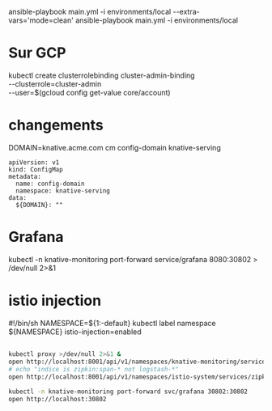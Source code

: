 ansible-playbook main.yml -i environments/local --extra-vars='mode=clean'
ansible-playbook main.yml -i environments/local 


# Sur GCP
kubectl create clusterrolebinding cluster-admin-binding \
     --clusterrole=cluster-admin \
     --user=$(gcloud config get-value core/account)


# changements
DOMAIN=knative.acme.com
cm config-domain knative-serving
```
apiVersion: v1
kind: ConfigMap
metadata:
  name: config-domain
  namespace: knative-serving
data:
  ${DOMAIN}: ""
```


# Grafana

kubectl -n knative-monitoring port-forward service/grafana 8080:30802 > /dev/null 2>&1


# istio injection
#!/bin/sh
NAMESPACE=${1:-default}
kubectl label namespace ${NAMESPACE}  istio-injection=enabled



##

```bash
kubectl proxy >/dev/null 2>&1 &
open http://localhost:8001/api/v1/namespaces/knative-monitoring/services/kibana-logging/proxy/app/kibana
# echo "indice is zipkin:span-* not logstash-*"
open http://localhost:8001/api/v1/namespaces/istio-system/services/zipkin:9411/proxy/zipkin/
```

```bash
kubectl -n knative-monitoring port-forward svc/grafana 30802:30802
open http://localhost:30802
```